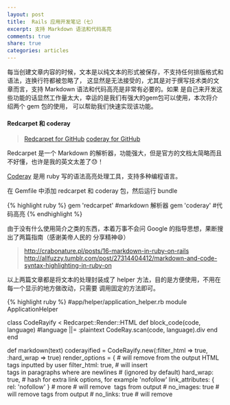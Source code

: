 ```yaml
---
layout: post
title:  Rails 应用开发笔记（七）
excerpt: 支持 Markdown 语法和代码高亮
comments: true
share: true
categories: articles
---
```


每当创建文章内容的时候，文本是以纯文本的形式被保存，不支持任何排版格式和语法，连换行符都被忽略了，
这显然是无法接受的，尤其是对于撰写技术类的文章而言，支持 Markdown 语法和代码高亮是非常有必要的。如果
是自己来开发这些功能的话显然工作量太大，幸运的是我们有强大的gem包可以使用，本次将介绍两个 gem 包的使用，
可以帮助我们快速实现该功能。

#### Redcarpet 和 coderay

> [Redcarpet for GitHub](https://github.com/vmg/redcarpet)
> [coderay for GitHub](https://github.com/rubychan/coderay)

Redcarpet 是一个 Markdown 的解析器，功能强大，但是官方的文档太简略而且不好懂，也许是我的英文太差了😓！

[Coderay](http://coderay.rubychan.de) 是用 ruby 写的语法高亮处理工具，支持多种编程语言。

在 Gemfile 中添加 redcarpet 和 coderay 包，然后运行 bundle

{% highlight ruby %}
gem 'redcarpet' #markdown 解析器
gem 'coderay'   #代码高亮
{% endhighlight %}

由于没有什么使用简介之类的东西，本着万事不会问 Google 的指导思想，果断搜出了两篇指南（感谢美帝人民的
分享精神😄）

> http://crabonature.pl/posts/16-markdown-in-ruby-on-rails
> http://allfuzzy.tumblr.com/post/27314404412/markdown-and-code-syntax-highlighting-in-ruby-on

以上两篇文章都是将文本的处理封装成了 helper 方法，目的是方便使用，不用在每一个显示的地方做改动，只需要
调用固定的方法即可。

{% highlight ruby %}
#app/helper/application_helper.rb
module ApplicationHelper

  class CodeRayify < Redcarpet::Render::HTML
    def block_code(code, language)
      #language ||= :plaintext
      CodeRay.scan(code, language).div
    end
  end

  def markdown(text)
    coderayified = CodeRayify.new(:filter_html => true,
                                  :hard_wrap => true)
    render_options = {
      # will remove from the output HTML tags inputted by user
      filter_html:     true,
      # will insert <br /> tags in paragraphs where are newlines
      # (ignored by default)
      hard_wrap:       true,
      # hash for extra link options, for example 'nofollow'
      link_attributes: { rel: 'nofollow' }
      # more
      # will remove <img> tags from output
      # no_images: true
      # will remove <a> tags from output
      # no_links: true
      # will remove <style> tags from output
      # no_styles: true
      # generate links for only safe protocols
      # safe_links_only: true
      # and more ... (prettify, with_toc_data, xhtml)
    }
    renderer = Redcarpet::Render::HTML.new(render_options)

    extensions = {
      #will parse links without need of enclosing them
      autolink:           true,
      # blocks delimited with 3 ` or ~ will be considered as code block.
      # No need to indent.  You can provide language name too.
      # ```ruby
      # block of code
      # ```
      fenced_code_blocks: true,
      # will ignore standard require for empty lines surrounding HTML blocks
      lax_spacing:        true,
      # will not generate emphasis inside of words, for example no_emph_no
      no_intra_emphasis:  true,
      # will parse strikethrough from ~~, for example: ~~bad~~
      strikethrough:      true,
      # will parse superscript after ^, you can wrap superscript in ()
      superscript:        true
      # will require a space after # in defining headers
      # space_after_headers: true
    }
    Redcarpet::Markdown.new(coderayified, extensions).render(text).html_safe
  end
end
{% endhighlight %}

然后在相应的视图代码中添加 markdown 方法：

{% highlight ruby %}
...
<div class="panel-body">
  <p><%= markdown(@article.content) %></p>
</div>
...
{% endhighlight %}

现在创建文章后的效果是不是超赞呢😄！

<figure>
    <img src="/images/20150825-01.png">
</figure>

原作者中的代码存在一个问题，当代码块中没有制定语言的时候就会出错，导致文章创建失败：

例如文本中出现这样的代码：

{% highlight html %}
```
def test
end
```
{% endhighlight %}

保存的时候就会出错：

<figure>
    <img src="/images/20150825-02.png">
</figure>

解决的方案就是当没有制定语言的时候，设置一个默认的语言：

{% highlight ruby %}
class CodeRayify < Redcarpet::Render::HTML
  def block_code(code, language)
    language ||= :plaintext #设置默认语言防止出错
    CodeRay.scan(code, language).div
  end
end
{% endhighlight %}

